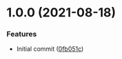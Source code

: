 # 1.0.0 (2021-08-18)


### Features

* Initial commit ([0fb051c](https://github.com/eik-lib/esbuild-plugin/commit/0fb051c3d6dec3d49ebb0a152d2791a1fb7b8be7))
